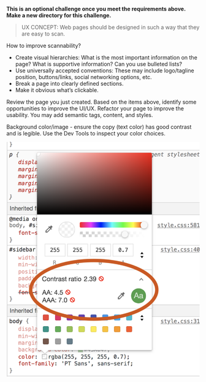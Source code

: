 **This is an optional challenge once you meet the requirements above. Make a new directory for this challenge.**

> UX CONCEPT: Web pages should be designed in such a way that they are easy to scan.
> 

How to improve scannability?

- Create visual hierarchies: What is the most important information on the page? What is supportive information? Can you use bulleted lists?
- Use universally accepted conventions: These may include logo/tagline position, buttons/links, social networking options, etc.
- Break a page into clearly defined sections.
- Make it obvious what’s clickable.

Review the page you just created. Based on the items above, identify some opportunities to improve the UI/UX. Refactor your page to improve the usability. You may add semantic tags, content, and styles.

Background color/image - ensure the copy (text color) has good contrast and is legible. Use the Dev Tools to inspect your color choices.

<img src="../Images/devtools-contrast.png" />
